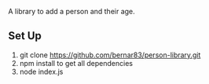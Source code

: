 A library to add a person and their age.

## Set Up
1. git clone https://github.com/bernar83/person-library.git
2. npm install to get all dependencies
3. node index.js